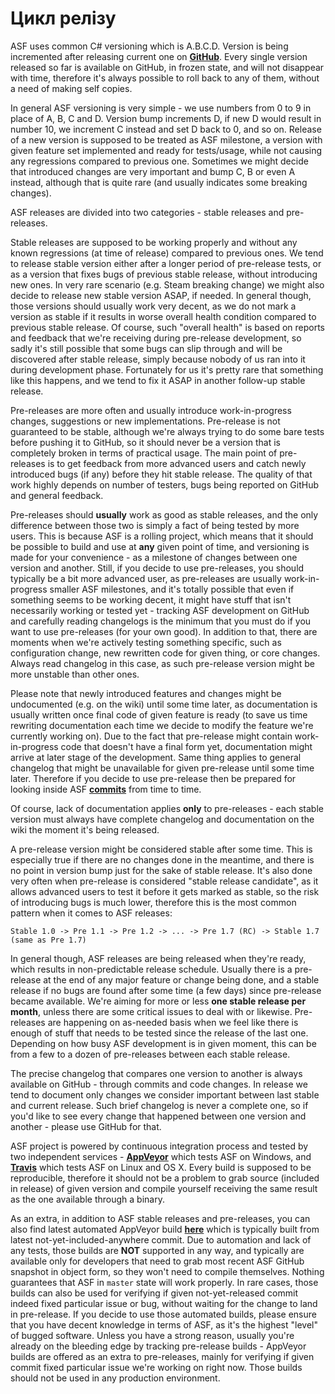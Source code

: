 # Цикл релізу

ASF uses common C# versioning which is A.B.C.D. Version is being incremented after releasing current one on **[GitHub](https://github.com/JustArchiNET/ArchiSteamFarm/releases)**. Every single version released so far is available on GitHub, in frozen state, and will not disappear with time, therefore it's always possible to roll back to any of them, without a need of making self copies.

In general ASF versioning is very simple - we use numbers from 0 to 9 in place of A, B, C and D. Version bump increments D, if new D would result in number 10, we increment C instead and set D back to 0, and so on. Release of a new version is supposed to be treated as ASF milestone, a version with given feature set implemented and ready for tests/usage, while not causing any regressions compared to previous one. Sometimes we might decide that introduced changes are very important and bump C, B or even A instead, although that is quite rare (and usually indicates some breaking changes).

ASF releases are divided into two categories - stable releases and pre-releases.

Stable releases are supposed to be working properly and without any known regressions (at time of release) compared to previous ones. We tend to release stable version either after a longer period of pre-release tests, or as a version that fixes bugs of previous stable release, without introducing new ones. In very rare scenario (e.g. Steam breaking change) we might also decide to release new stable version ASAP, if needed. In general though, those versions should usually work very decent, as we do not mark a version as stable if it results in worse overall health condition compared to previous stable release. Of course, such "overall health" is based on reports and feedback that we're receiving during pre-release development, so sadly it's still possible that some bugs can slip through and will be discovered after stable release, simply because nobody of us ran into it during development phase. Fortunately for us it's pretty rare that something like this happens, and we tend to fix it ASAP in another follow-up stable release.

Pre-releases are more often and usually introduce work-in-progress changes, suggestions or new implementations. Pre-release is not guaranteed to be stable, although we're always trying to do some bare tests before pushing it to GitHub, so it should never be a version that is completely broken in terms of practical usage. The main point of pre-releases is to get feedback from more advanced users and catch newly introduced bugs (if any) before they hit stable release. The quality of that work highly depends on number of testers, bugs being reported on GitHub and general feedback.

Pre-releases should **usually** work as good as stable releases, and the only difference between those two is simply a fact of being tested by more users. This is because ASF is a rolling project, which means that it should be possible to build and use at **any** given point of time, and versioning is made for your convenience - as a milestone of changes between one version and another. Still, if you decide to use pre-releases, you should typically be a bit more advanced user, as pre-releases are usually work-in-progress smaller ASF milestones, and it's totally possible that even if something seems to be working decent, it might have stuff that isn't necessarily working or tested yet - tracking ASF development on GitHub and carefully reading changelogs is the minimum that you must do if you want to use pre-releases (for your own good). In addition to that, there are moments when we're actively testing something specific, such as configuration change, new rewritten code for given thing, or core changes. Always read changelog in this case, as such pre-release version might be more unstable than other ones.

Please note that newly introduced features and changes might be undocumented (e.g. on the wiki) until some time later, as documentation is usually written once final code of given feature is ready (to save us time rewriting documentation each time we decide to modify the feature we're currently working on). Due to the fact that pre-release might contain work-in-progress code that doesn't have a final form yet, documentation might arrive at later stage of the development. Same thing applies to general changelog that might be unavailable for given pre-release until some time later. Therefore if you decide to use pre-release then be prepared for looking inside ASF **[commits](https://github.com/JustArchiNET/ArchiSteamFarm/commits/master)** from time to time.

Of course, lack of documentation applies **only** to pre-releases - each stable version must always have complete changelog and documentation on the wiki the moment it's being released.

A pre-release version might be considered stable after some time. This is especially true if there are no changes done in the meantime, and there is no point in version bump just for the sake of stable release. It's also done very often when pre-release is considered "stable release candidate", as it allows advanced users to test it before it gets marked as stable, so the risk of introducing bugs is much lower, therefore this is the most common pattern when it comes to ASF releases:

    Stable 1.0 -> Pre 1.1 -> Pre 1.2 -> ... -> Pre 1.7 (RC) -> Stable 1.7 (same as Pre 1.7)
    

In general though, ASF releases are being released when they're ready, which results in non-predictable release schedule. Usually there is a pre-release at the end of any major feature or change being done, and a stable release if no bugs are found after some time (a few days) since pre-release became available. We're aiming for more or less **one stable release per month**, unless there are some critical issues to deal with or likewise. Pre-releases are happening on as-needed basis when we feel like there is enough of stuff that needs to be tested since the release of the last one. Depending on how busy ASF development is in given moment, this can be from a few to a dozen of pre-releases between each stable release.

The precise changelog that compares one version to another is always available on GitHub - through commits and code changes. In release we tend to document only changes we consider important between last stable and current release. Such brief changelog is never a complete one, so if you'd like to see every change that happened between one version and another - please use GitHub for that.

ASF project is powered by continuous integration process and tested by two independent services - **[AppVeyor](https://ci.appveyor.com/project/JustArchi/ArchiSteamFarm)** which tests ASF on Windows, and **[Travis](https://travis-ci.com/JustArchiNET/ArchiSteamFarm)** which tests ASF on Linux and OS X. Every build is supposed to be reproducible, therefore it should not be a problem to grab source (included in release) of given version and compile yourself receiving the same result as the one available through a binary.

As an extra, in addition to ASF stable releases and pre-releases, you can also find latest automated AppVeyor build **[here](https://ci.appveyor.com/project/JustArchi/ArchiSteamFarm)** which is typically built from latest not-yet-included-anywhere commit. Due to automation and lack of any tests, those builds are **NOT** supported in any way, and typically are available only for developers that need to grab most recent ASF GitHub snapshot in object form, so they won't need to compile themselves. Nothing guarantees that ASF in `master` state will work properly. In rare cases, those builds can also be used for verifying if given not-yet-released commit indeed fixed particular issue or bug, without waiting for the change to land in pre-release. If you decide to use those automated builds, please ensure that you have decent knowledge in terms of ASF, as it's the highest "level" of bugged software. Unless you have a strong reason, usually you're already on the bleeding edge by tracking pre-release builds - AppVeyor builds are offered as an extra to pre-releases, mainly for verifying if given commit fixed particular issue we're working on right now. Those builds should not be used in any production environment.